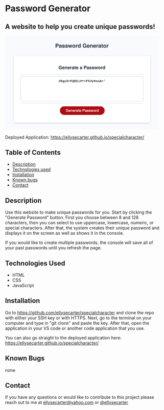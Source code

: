 # Password Generator


## A website to help you create unique passwords! 

![screenshot](assets/images/screenshot.png)

Deployed Application: https://ellysecarter.github.io/specialcharacter/


## Table of Contents 

* [Description](#description)
* [Technologies used](#technologies-used)
* [Installation](#installation)
* [Known bugs](#known-bugs)
* [Contact](#contact)


## Description

Use this website to make unique passwords for you. Start by clicking the "Generate Password" button. First you choose between 8 and 128 characters, then you can select to use uppercase, lowercase, numeric, or special characters. After that, the system creates their unique password and displays it on the screen as well as shows it in the console.

If you would like to create multiple passwords, the console will save all of your past passwords until you refresh the page. 

## Technologies Used
* HTML
* CSS
* JavaScript

## Installation

Go to https://github.com/ellysecarter/specialcharacter and clone the repo with either your SSH key or with HTTPS. Next, go to the terminal on your computer and type in "git clone" and paste the key. After that, open the application in your VS code or another code application that you use. 


You can also go straight to the deployed application here: https://ellysecarter.github.io/specialcharacter/


## Known Bugs
none 

## Contact 

If you have any questions or would like to contribute to this project please reach out to me at ellysecarter@yahoo.com or [@ellysecarter](https://github.com/ellysecarter)
